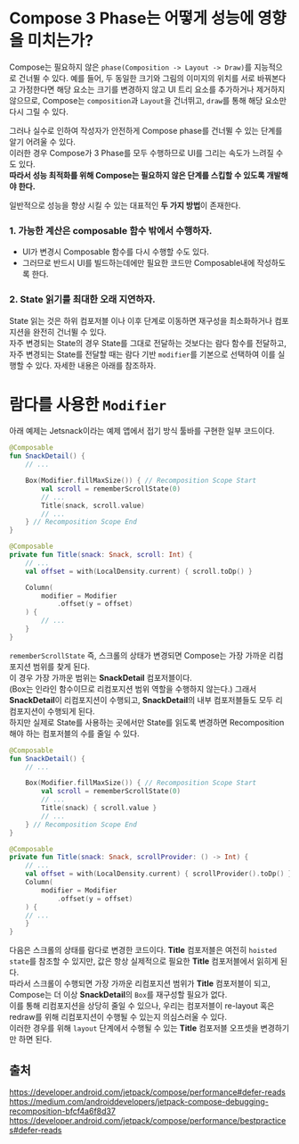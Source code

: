 # Compose 3 Phase는 어떻게 성능에 영향을 미치는가?
Compose는 필요하지 않은 `phase(Composition -> Layout -> Draw)`를 지능적으로 건너뛸 수 있다.
예를 들어, 두 동일한 크기와 그림의 이미지의 위치를 서로 바꿔본다고 가정한다면 해당 요소는 크기를 변경하지 않고 UI 트리 요소를 추가하거나 제거하지 않으므로, Compose는 `composition`과 `Layout`을 건너뛰고, `draw`를 통해 해당 요소만 다시 그릴 수 있다.

그러나 실수로 인하여 작성자가 안전하게 Compose phase를 건너뛸 수 있는 단계를 알기 어려울 수 있다.  
이러한 경우 Compose가 3 Phase를 모두 수행하므로 UI를 그리는 속도가 느려질 수도 있다.   
**따라서 성능 최적화를 위해 Compose는 필요하지 않은 단계를 스킵할 수 있도록 개발해야 한다.**

일반적으로 성능을 향상 시킬 수 있는 대표적인 **두 가지 방법**이 존재한다.  
### 1. 가능한 계산은 composable 함수 밖에서 수행하자.
- UI가 변경시 Composable 함수를 다시 수행할 수도 있다. 
- 그러므로 반드시 UI를 빌드하는데에만 필요한 코드만 Composable내에 작성하도록 한다.

### 2. State 읽기를 최대한 오래 지연하자.
State 읽는 것은 하위 컴포저블 이나 이후 단계로 이동하면 재구성을 최소화하거나 컴포지션을 완전히 건너뛸 수 있다.  
자주 변경되는 State의 경우 State를 그대로 전달하는 것보다는 람다 함수를 전달하고, 자주 변경되는 State를 전달할 때는 람다 기반 `modifier`를 기본으로 선택하여 이를 실행할 수 있다.
자세한 내용은 아래를 참조하자.

# 람다를 사용한 `Modifier`
아래 예제는 Jetsnack이라는 예제 앱에서 접기 방식 툴바를 구현한 일부 코드이다.
``` kotlin
@Composable
fun SnackDetail() {
    // ...

    Box(Modifier.fillMaxSize()) { // Recomposition Scope Start
        val scroll = rememberScrollState(0)
        // ...
        Title(snack, scroll.value)
        // ...
    } // Recomposition Scope End
}

@Composable
private fun Title(snack: Snack, scroll: Int) {
    // ...
    val offset = with(LocalDensity.current) { scroll.toDp() }

    Column(
        modifier = Modifier
            .offset(y = offset)
    ) {
        // ...
    }
}
```
`rememberScrollState` 즉, 스크롤의 상태가 변경되면 Compose는 가장 가까운 리컴포지션 범위를 찾게 된다.  
이 경우 가장 가까운 범위는 **SnackDetail** 컴포저블이다.  
(Box는 인라인 함수이므로 리컴포지션 범위 역할을 수행하지 않는다.)
그래서 **SnackDetail**이 리컴포지션이 수행되고, **SnackDetail**의 내부 컴포저블들도 모두 리컴포지션이 수행되게 된다.  
하지만 실제로 State를 사용하는 곳에서만 State를 읽도록 변경하면 Recomposition해야 하는 컴포저블의 수를 줄일 수 있다.
``` kotlin
@Composable
fun SnackDetail() {
    // ...

    Box(Modifier.fillMaxSize()) { // Recomposition Scope Start
        val scroll = rememberScrollState(0)
        // ...
        Title(snack) { scroll.value }
        // ...
    } // Recomposition Scope End
}

@Composable
private fun Title(snack: Snack, scrollProvider: () -> Int) {
    // ...
    val offset = with(LocalDensity.current) { scrollProvider().toDp() }
    Column(
        modifier = Modifier
            .offset(y = offset)
    ) {
    // ...
    }
}
```
다음은 스크롤의 상태를 람다로 변경한 코드이다.
**Title** 컴포저블은 여전히 `hoisted state`를 참조할 수 있지만, 값은 항상 실제적으로 필요한 **Title** 컴포저블에서 읽히게 된다.  
따라서 스크롤이 수행되면 가장 가까운 리컴포지션 범위가 **Title** 컴포저블이 되고, Compose는 더 이상 **SnackDetail**의 `Box`를 재구성할 필요가 없다.  
이를 통해 리컴포지션을 상당히 줄일 수 있으나, 우리는 컴포저블이 re-layout 혹은 redraw를 위해 리컴포지션이 수행될 수 있는지 의심스러울 수 있다.  
이러한 경우를 위해 `layout` 단계에서 수행될 수 있는  **Title** 컴포저블 오프셋을 변경하기만 하면 된다.


## 출처
https://developer.android.com/jetpack/compose/performance#defer-reads  
https://medium.com/androiddevelopers/jetpack-compose-debugging-recomposition-bfcf4a6f8d37
https://developer.android.com/jetpack/compose/performance/bestpractices#defer-reads
